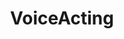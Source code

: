 ---
title: VoiceActing
crosslinks:
- voiceover
- VOworkoutworld
- recordthis
- IAmA
- forhire
- DialectCoaching
- RecordThisForFree
- AudioPost
- audioengineering
- edmproduction
- BoJackHorseman
- i
- VoiceWork
---
